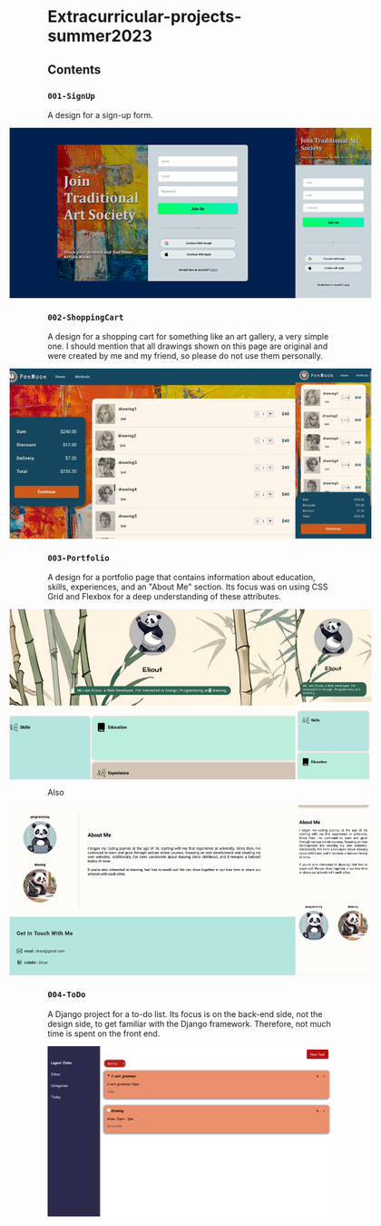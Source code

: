 # Extracurricular-projects-summer2023

## Contents

### `001-SignUp`

A design for a sign-up form.

<div align="center" style="display: flex; justify-content: center; align-items: center;" >
    <img src="images/001/001-1.png" alt="SignUp Page" style="height: 300px; flex: 1; object-fit: cover;">
    <img src="images/001/001-2.png" alt="SignUp Page" style="height: 300px; flex: 1; object-fit: cover;">
</div>


### `002-ShoppingCart`

A design for a shopping cart for something like an art gallery, a very simple one. I should mention that all drawings shown on this page are original and were created by me and my friend, so please do not use them personally.

<div align="center" style="display: flex; justify-content: center; align-items: center;">
    <img src="images/002/002-1.png" alt="Shopping Cart Page" style="height: 300px; flex: 1; object-fit: cover;">
    <img src="images/002/002-2.png" alt="Shopping Cart Page" style="height: 300px; flex: 1; object-fit: cover;">
</div>

### `003-Portfolio`

A design for a portfolio page that contains information about education, skills, experiences, and an "About Me" section. Its focus was on using CSS Grid and Flexbox for a deep understanding of these attributes.

<div align="center" style="display: flex; justify-content: center; align-items: center;">
    <img src="images/003/003-1.png" alt="Portfolio" style="height: 300px; flex: 1; object-fit: cover;">
    <img src="images/003/003-3.png" alt="Portfolio" style="height: 300px; flex: 1; object-fit: cover;">
</div>

Also

<div align="center" style="display: flex; justify-content: center; align-items: center;">
    <img src="images/003/003-2.png" alt="Portfolio" style="height: 300px; flex: 1; object-fit: cover;">
    <img src="images/003/003-4.png" alt="Portfolio" style="height: 300px; flex: 1; object-fit: cover;">
</div>

### `004-ToDo`

A Django project for a to-do list. Its focus is on the back-end side, not the design side, to get familiar with the Django framework. Therefore, not much time is spent on the front end.
<div align="center"  style="display: flex; justify-content: center; align-items: center;">
    <img src="images/004/004-1.png" alt="Portfolio" style="height: 300px; flex: 1; object-fit: cover;">
</div>
